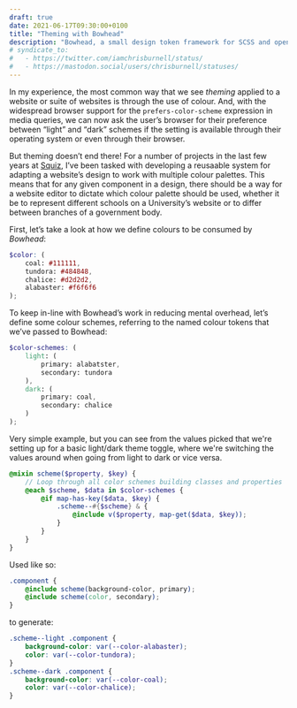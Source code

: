 ```yaml
---
draft: true
date: 2021-06-17T09:30:00+0100
title: "Theming with Bowhead"
description: "Bowhead, a small design token framework for SCSS and open source project of mine, works beautifully at its job. In this article, I'll explain how I extrapolated its capabilities to develop a robust way for applying colour-schemes across a website."
# syndicate_to:
#   - https://twitter.com/iamchrisburnell/status/
#   - https://mastodon.social/users/chrisburnell/statuses/
---
```


In my experience, the most common way that we see *theming* applied to a website or suite of websites is through the use of colour. And, with the widespread browser support for the `prefers-color-scheme` expression in media queries, we can now ask the user’s browser for their preference between <q>light</q> and <q>dark</q> schemes if the setting is available through their operating system or even through their browser.

But theming doesn’t end there! For a number of projects in the last few years at [Squiz](https://squiz.net), I’ve been tasked with developing a reusaable system for adapting a website’s design to work with multiple colour palettes. This means that for any given component in a design, there should be a way for a website editor to dictate which colour palette should be used, whether it be to represent different schools on a University’s website or to differ between branches of a government body.

First, let’s take a look at how we define colours to be consumed by *Bowhead*:

```scss
$color: (
    coal: #111111,
    tundora: #484848,
    chalice: #d2d2d2,
    alabaster: #f6f6f6
);
```

To keep in-line with Bowhead’s work in reducing mental overhead, let’s define some colour schemes, referring to the named colour tokens that we’ve passed to Bowhead:

```scss
$color-schemes: (
    light: (
        primary: alabatster,
        secondary: tundora
    ),
    dark: (
        primary: coal,
        secondary: chalice
    )
);
```

Very simple example, but you can see from the values picked that we're setting up for a basic light/dark theme toggle, where we're switching the values around when going from light to dark or vice versa.

```scss
@mixin scheme($property, $key) {
    // Loop through all color schemes building classes and properties
    @each $scheme, $data in $color-schemes {
        @if map-has-key($data, $key) {
            .scheme--#{$scheme} & {
                @include v($property, map-get($data, $key));
            }
        }
    }
}
```

Used like so:

```scss
.component {
    @include scheme(background-color, primary);
    @include scheme(color, secondary);
}
```

to generate:

```css
.scheme--light .component {
    background-color: var(--color-alabaster);
    color: var(--color-tundora);
}
.scheme--dark .component {
    background-color: var(--color-coal);
    color: var(--color-chalice);
}
```
